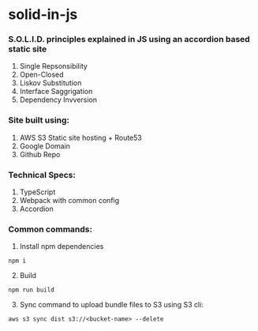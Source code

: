 # solid-in-js

### S.O.L.I.D. principles explained in JS using an accordion based static site

1. Single Repsonsibility
2. Open-Closed
3. Liskov Substitution
4. Interface Saggrigation
5. Dependency Invversion

### Site built using:

1. AWS S3 Static site hosting + Route53
2. Google Domain
3. Github Repo

### Technical Specs:

1. TypeScript
2. Webpack with common config
3. Accordion

### Common commands:

1. Install npm dependencies

```
npm i
```

2. Build

```
npm run build
```

3. Sync command to upload bundle files to S3 using S3 cli:

```
aws s3 sync dist s3://<bucket-name> --delete
```
